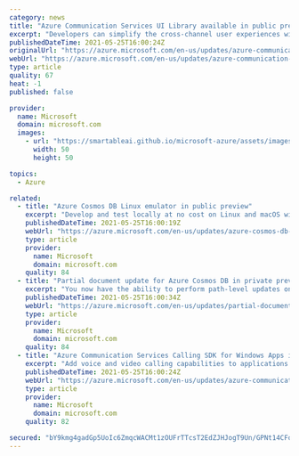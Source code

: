 ```yaml
---
category: news
title: "Azure Communication Services UI Library available in public preview"
excerpt: "Developers can simplify the cross-channel user experiences within their applications with Azure Communication Services UI Library. "
publishedDateTime: 2021-05-25T16:00:24Z
originalUrl: "https://azure.microsoft.com/en-us/updates/azure-communication-services-ui-library-available-in-public-preview/"
webUrl: "https://azure.microsoft.com/en-us/updates/azure-communication-services-ui-library-available-in-public-preview/"
type: article
quality: 67
heat: -1
published: false

provider:
  name: Microsoft
  domain: microsoft.com
  images:
    - url: "https://smartableai.github.io/microsoft-azure/assets/images/organizations/microsoft.com-50x50.jpg"
      width: 50
      height: 50

topics:
  - Azure

related:
  - title: "Azure Cosmos DB Linux emulator in public preview"
    excerpt: "Develop and test locally at no cost on Linux and macOS with our new Azure Cosmos DB Linux emulator."
    publishedDateTime: 2021-05-25T16:00:19Z
    webUrl: "https://azure.microsoft.com/en-us/updates/azure-cosmos-db-linux-emulator-in-public-preview/"
    type: article
    provider:
      name: Microsoft
      domain: microsoft.com
    quality: 84
  - title: "Partial document update for Azure Cosmos DB in private preview"
    excerpt: "You now have the ability to perform path-level updates on specific fields/properties in a document with partial document update for Azure Cosmos DB."
    publishedDateTime: 2021-05-25T16:00:34Z
    webUrl: "https://azure.microsoft.com/en-us/updates/partial-document-update-for-azure-cosmos-db-in-private-preview/"
    type: article
    provider:
      name: Microsoft
      domain: microsoft.com
    quality: 84
  - title: "Azure Communication Services Calling SDK for Windows Apps in public preview"
    excerpt: "Add voice and video calling capabilities to applications that run on Microsoft Windows. "
    publishedDateTime: 2021-05-25T16:00:24Z
    webUrl: "https://azure.microsoft.com/en-us/updates/azure-communication-services-calling-sdk-for-windows-apps-in-public-preview/"
    type: article
    provider:
      name: Microsoft
      domain: microsoft.com
    quality: 82

secured: "bY9kmg4gadGp5UoIc6ZmqcWACMt1zOUFrTTcsT2EdZJHJogT9Un/GPNt14CFoKtKjwtQeB/PuAbj4daYNaA8QvKvOlj+gXgvap38Yw/EsfG4ibDo2CWZWVuZRRE509bpPZYZtj2Uw2jUKNOHZ3mqoKiQh7supD6rVL2mAnkEtOmGpCdG+43QuRe754knu163OrCgJR09zSPnBZyYl68wWx24m+p+0Msb8CuihTqMKl+CaaYeBW+N/m/rFtivdhUhaGkpRCm+VteyaqBRpzed7xoOd9L+B8Sz1mNlApgB/1hiLb1iBvBXRXEqRp6+EiQFL5n9XKt2nt5vhFYaMZbBnKnNlWfjf3ITy5mDQv6Ul68=;IITOkwO2Ze2c8CN/lEuMPA=="
---
```


